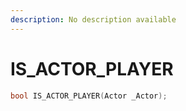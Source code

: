 ```yaml
---
description: No description available 
---
```


# IS_ACTOR_PLAYER

```cpp
bool IS_ACTOR_PLAYER(Actor _Actor);
```